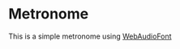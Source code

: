 # Metronome

This is a simple metronome using [WebAudioFont](https://github.com/surikov/webaudiofont) 
